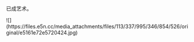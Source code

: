 <p>已成艺术。</p>
![](https://files.e5n.cc/media_attachments/files/113/337/995/346/854/526/original/e5161e72e5720424.jpg)